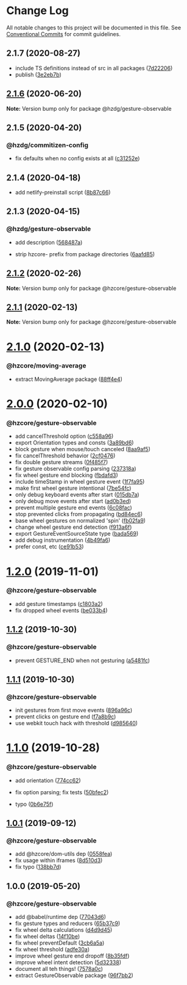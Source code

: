 # Change Log

All notable changes to this project will be documented in this file.
See [Conventional Commits](https://conventionalcommits.org) for commit guidelines.

## 2.1.7 (2020-08-27)


* include TS definitions instead of src in all packages ([7d22206](https://github.com/hzdg/hz-core/commit/7d22206))
* publish ([3e2eb7b](https://github.com/hzdg/hz-core/commit/3e2eb7b))


## [2.1.6](https://github.com/hzdg/hz-core/compare/@hzdg/gesture-observable@2.1.5...@hzdg/gesture-observable@2.1.6) (2020-06-20)

**Note:** Version bump only for package @hzdg/gesture-observable





## 2.1.5 (2020-04-20)


### @hzdg/commitizen-config

* fix defaults when no config exists at all ([c31252e](https://github.com/hzdg/hz-core/commit/c31252e))


## 2.1.4 (2020-04-18)


* add netlify-preinstall script ([8b87c66](https://github.com/hzdg/hz-core/commit/8b87c66))


## 2.1.3 (2020-04-15)


### @hzdg/gesture-observable

* add description ([568487a](https://github.com/hzdg/hz-core/commit/568487a))

* strip hzcore- prefix from package directories ([6aafd85](https://github.com/hzdg/hz-core/commit/6aafd85))


## [2.1.2](https://github.com/hzdg/hz-core/compare/@hzcore/gesture-observable@2.1.1...@hzcore/gesture-observable@2.1.2) (2020-02-26)

**Note:** Version bump only for package @hzcore/gesture-observable





## [2.1.1](https://github.com/hzdg/hz-core/compare/@hzcore/gesture-observable@2.1.0...@hzcore/gesture-observable@2.1.1) (2020-02-13)

**Note:** Version bump only for package @hzcore/gesture-observable





# [2.1.0](https://github.com/hzdg/hz-core/compare/@hzcore/gesture-observable@2.0.0...@hzcore/gesture-observable@2.1.0) (2020-02-13)


### @hzcore/moving-average

* extract MovingAverage package ([88ff4e4](https://github.com/hzdg/hz-core/commit/88ff4e4))


# [2.0.0](https://github.com/hzdg/hz-core/compare/@hzcore/gesture-observable@1.2.0...@hzcore/gesture-observable@2.0.0) (2020-02-10)


### @hzcore/gesture-observable

* add cancelThreshold option ([c558a96](https://github.com/hzdg/hz-core/commit/c558a96))
* export Orientation types and consts ([3a89bd6](https://github.com/hzdg/hz-core/commit/3a89bd6))
* block gesture when mouse/touch canceled ([8aa9af5](https://github.com/hzdg/hz-core/commit/8aa9af5))
* fix cancelThreshold behavior ([2cf0476](https://github.com/hzdg/hz-core/commit/2cf0476))
* fix double gesture streams ([0f485f7](https://github.com/hzdg/hz-core/commit/0f485f7))
* fix gesture observable config parsing ([237318a](https://github.com/hzdg/hz-core/commit/237318a))
* fix wheel gesture end blocking ([fbdafd3](https://github.com/hzdg/hz-core/commit/fbdafd3))
* include timeStamp in wheel gesture event ([1f7fa95](https://github.com/hzdg/hz-core/commit/1f7fa95))
* make first wheel gesture intentional ([7be54fc](https://github.com/hzdg/hz-core/commit/7be54fc))
* only debug keyboard events after start ([015db7a](https://github.com/hzdg/hz-core/commit/015db7a))
* only debug move events after start ([ad0b3ed](https://github.com/hzdg/hz-core/commit/ad0b3ed))
* prevent multiple gesture end events ([6c08fac](https://github.com/hzdg/hz-core/commit/6c08fac))
* stop prevented clicks from propagating ([bd84ec6](https://github.com/hzdg/hz-core/commit/bd84ec6))
* base wheel gestures on normalized 'spin' ([fb02fa9](https://github.com/hzdg/hz-core/commit/fb02fa9))
* change wheel gesture end detection ([f913a6f](https://github.com/hzdg/hz-core/commit/f913a6f))
* export GestureEventSourceState type ([bada569](https://github.com/hzdg/hz-core/commit/bada569))
* add debug instrumentation ([4b49fa6](https://github.com/hzdg/hz-core/commit/4b49fa6))
* prefer const, etc ([ce91b53](https://github.com/hzdg/hz-core/commit/ce91b53))


# [1.2.0](https://github.com/hzdg/hz-core/compare/@hzcore/gesture-observable@1.1.2...@hzcore/gesture-observable@1.2.0) (2019-11-01)


### @hzcore/gesture-observable

* add gesture timestamps ([c1803a2](https://github.com/hzdg/hz-core/commit/c1803a2))
* fix dropped wheel events ([be033b4](https://github.com/hzdg/hz-core/commit/be033b4))


## [1.1.2](https://github.com/hzdg/hz-core/compare/@hzcore/gesture-observable@1.1.1...@hzcore/gesture-observable@1.1.2) (2019-10-30)


### @hzcore/gesture-observable

* prevent GESTURE_END when not gesturing ([a5481fc](https://github.com/hzdg/hz-core/commit/a5481fc))


## [1.1.1](https://github.com/hzdg/hz-core/compare/@hzcore/gesture-observable@1.1.0...@hzcore/gesture-observable@1.1.1) (2019-10-30)


### @hzcore/gesture-observable

* init gestures from first move events ([896a96c](https://github.com/hzdg/hz-core/commit/896a96c))
* prevent clicks on gesture end ([f7a8b9c](https://github.com/hzdg/hz-core/commit/f7a8b9c))
* use webkit touch hack with threshold ([d985640](https://github.com/hzdg/hz-core/commit/d985640))


# [1.1.0](https://github.com/hzdg/hz-core/compare/@hzcore/gesture-observable@1.0.1...@hzcore/gesture-observable@1.1.0) (2019-10-28)


### @hzcore/gesture-observable

* add orientation ([774cc62](https://github.com/hzdg/hz-core/commit/774cc62))
* fix option parsing; fix tests ([50bfec2](https://github.com/hzdg/hz-core/commit/50bfec2))

* typo ([0b6e75f](https://github.com/hzdg/hz-core/commit/0b6e75f))


## [1.0.1](https://github.com/hzdg/hz-core/compare/@hzcore/gesture-observable@1.0.0...@hzcore/gesture-observable@1.0.1) (2019-09-12)


### @hzcore/gesture-observable

* add @hzcore/dom-utils dep ([0558fea](https://github.com/hzdg/hz-core/commit/0558fea))
* fix usage within iframes ([8d510d3](https://github.com/hzdg/hz-core/commit/8d510d3))
* fix typo ([138bb7d](https://github.com/hzdg/hz-core/commit/138bb7d))


## 1.0.0 (2019-05-20)


### @hzcore/gesture-observable

* add @babel/runtime dep ([77043d6](https://github.com/hzdg/hz-core/commit/77043d6))
* fix gesture types and reducers ([65b37c9](https://github.com/hzdg/hz-core/commit/65b37c9))
* fix wheel delta calculations ([d4d9d45](https://github.com/hzdg/hz-core/commit/d4d9d45))
* fix wheel deltas ([14f10be](https://github.com/hzdg/hz-core/commit/14f10be))
* fix wheel preventDefault ([3cb6a5a](https://github.com/hzdg/hz-core/commit/3cb6a5a))
* fix wheel threshold ([adfe30a](https://github.com/hzdg/hz-core/commit/adfe30a))
* improve wheel gesture end dropoff ([8b35fdf](https://github.com/hzdg/hz-core/commit/8b35fdf))
* improve wheel intent detection ([5d32338](https://github.com/hzdg/hz-core/commit/5d32338))
* document all teh things! ([7578a0c](https://github.com/hzdg/hz-core/commit/7578a0c))
* extract GestureObservable package ([96f7bb2](https://github.com/hzdg/hz-core/commit/96f7bb2))
